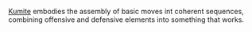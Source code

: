 [Kumite](https://en.wikipedia.org/wiki/Kumite) embodies the assembly of basic moves int coherent sequences, combining offensive and defensive elements into something that works. 


